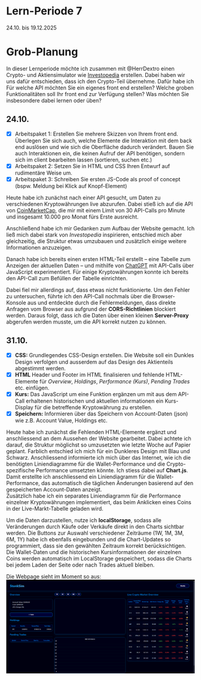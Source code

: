 # Lern-Periode 7
24.10. bis 19.12.2025

# Grob-Planung

In dieser Lernperiode möchte ich zusammen mit @HerrDextro einen Crypto- und Aktiensimulator wie [Investopedia](https://www.investopedia.com/simulator) erstellen. Dabei haben wir uns dafür entschieden, dass ich den Crypto-Teil übernehme. Dafür habe ich
Für welche API möchten Sie ein eigenes front end erstellen?
Welche groben Funktionalitäten soll Ihr front end zur Verfügung stellen?
Was möchten Sie insbesondere dabei lernen oder üben?

## 24.10.
- [X] Arbeitspaket 1: Erstellen Sie mehrere Skizzen von Ihrem front end. Überlegen Sie sich auch, welche Elemente die Interaktion mit dem back end auslösen und wie sich die Oberfläche dadurch verändert. Bauen Sie auch Interaktionen ein, die keinen Aufruf der API benötigen, sondern sich im client bearbeiten lassen (sortieren, suchen etc.)
- [X] Arbeitspaket 2: Setzen Sie in HTML und CSS Ihren Entwurf auf rudimentäre Weise um.
- [X] Arbeitspaket 3: Schreiben Sie ersten JS-Code als proof of concept (bspw. Meldung bei Klick auf Knopf-Element)

Heute habe ich zunächst nach einer API gesucht, um Daten zu verschiedenen Kryptowährungen live abzurufen. Dabei stieß ich auf die API von [CoinMarketCap](https://coinmarketcap.com/api/), die mir mit einem Limit von 30 API-Calls pro Minute und insgesamt 10.000 pro Monat fürs Erste ausreicht. 

Anschließend habe ich mir Gedanken zum Aufbau der Website gemacht. Ich ließ mich dabei stark von *Investopedia* inspirieren, entschied mich aber gleichzeitig, die Struktur etwas umzubauen und zusätzlich einige weitere Informationen anzuzeigen.  

Danach habe ich bereits einen ersten HTML-Teil erstellt – eine Tabelle zum Anzeigen der aktuellen Daten – und mithilfe von [ChatGPT](https://chatgpt.com/) mit API-Calls über JavaScript experimentiert. Für einige Kryptowährungen konnte ich bereits den API-Call zum Befüllen der Tabelle einrichten. 

Dabei fiel mir allerdings auf, dass etwas nicht funktionierte. Um den Fehler zu untersuchen, führte ich den API-Call nochmals über die Browser-Konsole aus und entdeckte durch die Fehlermeldungen, dass direkte Anfragen vom Browser aus aufgrund der **CORS-Richtlinien** blockiert werden. Daraus folgt, dass ich die Daten über einen kleinen **Server-Proxy** abgerufen werden musste, um die API korrekt nutzen zu können.

## 31.10.
- [X] **CSS:** Grundlegendes CSS-Design erstellen. Die Website soll ein Dunkles Design verfolgen und ausserdem auf das Design des Aktienteils abgestimmt werden.
- [X] **HTML** Header und Footer im HTML finalisieren und fehlende HTML-Elemente für *Overview*, *Holdings*, *Performance (Kurs)*, *Pending Trades* etc. einfügen.
- [X] **Kurs:** Das JavaScript um eine Funktion ergänzen um mit aus dem API-Call erhaltenen historischen und aktuellen informationen ein Kurs-Display für die betreffende Kryptowährung zu erstellen.
- [X] **Speichern:** Informieren über das Speichern von Account-Daten (json) wie z.B. Account Value, Holdings etc.

Heute habe ich zunächst die Fehlenden HTML-Elemente ergänzt und anschliessend an dem Aussehen der Website gearbeitet. Dabei achtete ich darauf, die Struktur möglichst so umzusetzten wie letzte Woche auf Papier geplant. Farblich entschied ich mich für ein Dunkleres Design mit Blau und Schwarz. Anschliessend informierte ich mich über das Internet, wie ich die benötigten Liniendiagramme für die Wallet-Performance und die Crypto-spezifische Performance umsetzten könnte. Ich stiess dabei auf **Chart.js**. Damit erstellte ich anschliessend ein Liniendiagramm für die Wallet-Performance, das automatisch die täglichen Änderungen basierend auf den gespeicherten Account-Daten anzeigt.  
Zusätzlich habe ich ein separates Liniendiagramm für die Performance einzelner Kryptowährungen implementiert, das beim Anklicken eines Coins in der Live-Markt-Tabelle geladen wird.  

Um die Daten darzustellen, nutze ich **localStorage**, sodass alle Veränderungen durch Käufe oder Verkäufe direkt in den Charts sichtbar werden. Die Buttons zur Auswahl verschiedener Zeiträume (1W, 1M, 3M, 6M, 1Y) habe ich ebenfalls eingebunden und die Chart-Updates so programmiert, dass sie den gewählten Zeitraum korrekt berücksichtigen. Die Wallet-Daten und die historischen Kursinformationen der einzelnen Coins werden automatisch im LocalStorage gespeichert, sodass die Charts bei jedem Laden der Seite oder nach Trades aktuell bleiben.

Die Webpage sieht im Moment so aus:
<img src="StonkSimProgress.png">

